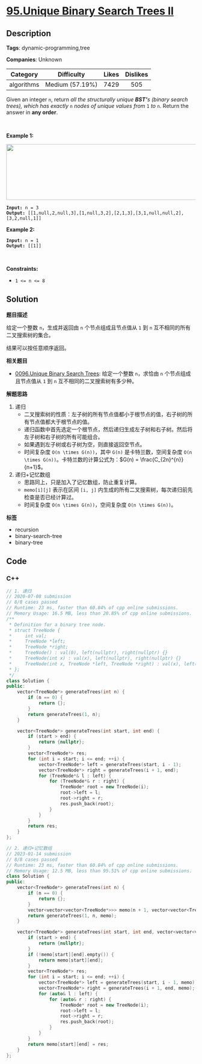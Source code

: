 # [95.Unique Binary Search Trees II](https://leetcode.com/problems/unique-binary-search-trees-ii/description/)

## Description

**Tags**: dynamic-programming,tree

**Companies**: Unknown

|  Category  |   Difficulty    | Likes | Dislikes |
| :--------: | :-------------: | :---: | :------: |
| algorithms | Medium (57.19%) | 7429  |   505    |

<p>Given an integer <code>n</code>, return <em>all the structurally unique <strong>BST&#39;</strong>s (binary search trees), which has exactly </em><code>n</code><em> nodes of unique values from</em> <code>1</code> <em>to</em> <code>n</code>. Return the answer in <strong>any order</strong>.</p>
<p>&nbsp;</p>
<p><strong class="example">Example 1:</strong></p>
<img alt="" src="https://assets.leetcode.com/uploads/2021/01/18/uniquebstn3.jpg" style="width: 600px; height: 148px;" />
<pre><code><strong>Input:</strong> n = 3
<strong>Output:</strong> [[1,null,2,null,3],[1,null,3,2],[2,1,3],[3,1,null,null,2],[3,2,null,1]]</code></pre>
<p><strong class="example">Example 2:</strong></p>
<pre><code><strong>Input:</strong> n = 1
<strong>Output:</strong> [[1]]</code></pre>
<p>&nbsp;</p>
<p><strong>Constraints:</strong></p>
<ul>
  <li><code>1 &lt;= n &lt;= 8</code></li>
</ul>

## Solution

**题目描述**

给定一个整数 `n`，生成并返回由 `n` 个节点组成且节点值从 `1` 到 `n` 互不相同的所有二叉搜索树的集合。

结果可以按任意顺序返回。

**相关题目**

- [0096.Unique Binary Search Trees](./0096.unique-binary-search-trees.md): 给定一个整数 `n`，求恰由 `n` 个节点组成且节点值从 `1` 到 `n` 互不相同的二叉搜索树有多少种。

**解题思路**

1. 递归
   - 二叉搜索树的性质：左子树的所有节点值都小于根节点的值，右子树的所有节点值都大于根节点的值。
   - 递归函数中首先选定一个根节点，然后递归生成左子树和右子树。然后将左子树和右子树的所有可能组合。
   - 如果遇到左子树或右子树为空，则直接返回空节点。
   - 时间复杂度 `O(n \times G(n))`，其中 `G(n)` 是卡特兰数，空间复杂度 `O(n \times G(n))`。卡特兰数的计算公式为：$G(n) = \frac{C_{2n}^{n}}{n+1}$。
2. 递归+记忆数组
   - 思路同上，只是加入了记忆数组，防止重复计算。
   - `memo[i][j]` 表示在区间 `[i, j]` 内生成的所有二叉搜索树，每次递归前先检查是否已经计算过。
   - 时间复杂度 `O(n \times G(n))`，空间复杂度 `O(n \times G(n))`。

**标签**

- recursion
- binary-search-tree
- binary-tree

<!-- code start -->
## Code

### C++

```cpp
// 1. 递归
// 2020-07-08 submission
// 8/8 cases passed
// Runtime: 23 ms, faster than 60.84% of cpp online submissions.
// Memory Usage: 16.5 MB, less than 20.85% of cpp online submissions.
/**
 * Definition for a binary tree node.
 * struct TreeNode {
 *     int val;
 *     TreeNode *left;
 *     TreeNode *right;
 *     TreeNode() : val(0), left(nullptr), right(nullptr) {}
 *     TreeNode(int x) : val(x), left(nullptr), right(nullptr) {}
 *     TreeNode(int x, TreeNode *left, TreeNode *right) : val(x), left(left), right(right) {}
 * };
 */
class Solution {
public:
    vector<TreeNode*> generateTrees(int n) {
        if (n == 0) {
            return {};
        }
        return generateTrees(1, n);
    }

    vector<TreeNode*> generateTrees(int start, int end) {
        if (start > end) {
            return {nullptr};
        }
        vector<TreeNode*> res;
        for (int i = start; i <= end; ++i) {
            vector<TreeNode*> left = generateTrees(start, i - 1);
            vector<TreeNode*> right = generateTrees(i + 1, end);
            for (TreeNode*& l : left) {
                for (TreeNode*& r : right) {
                    TreeNode* root = new TreeNode(i);
                    root->left = l;
                    root->right = r;
                    res.push_back(root);
                }
            }
        }
        return res;
    }
};
```

```cpp
// 2. 递归+记忆数组
// 2023-01-14 submission
// 8/8 cases passed
// Runtime: 23 ms, faster than 60.84% of cpp online submissions.
// Memory Usage: 12.5 MB, less than 95.51% of cpp online submissions.
class Solution {
public:
    vector<TreeNode*> generateTrees(int n) {
        if (n == 0) {
            return {};
        }
        vector<vector<vector<TreeNode*>>> memo(n + 1, vector<vector<TreeNode*>>(n + 1));
        return generateTrees(1, n, memo);
    }

    vector<TreeNode*> generateTrees(int start, int end, vector<vector<vector<TreeNode*>>>& memo) {
        if (start > end) {
            return {nullptr};
        }
        if (!memo[start][end].empty()) {
            return memo[start][end];
        }
        vector<TreeNode*> res;
        for (int i = start; i <= end; ++i) {
            vector<TreeNode*> left = generateTrees(start, i - 1, memo);
            vector<TreeNode*> right = generateTrees(i + 1, end, memo);
            for (auto& l : left) {
                for (auto& r : right) {
                    TreeNode* root = new TreeNode(i);
                    root->left = l;
                    root->right = r;
                    res.push_back(root);
                }
            }
        }
        return memo[start][end] = res;
    }
};
```

<!-- code end -->
